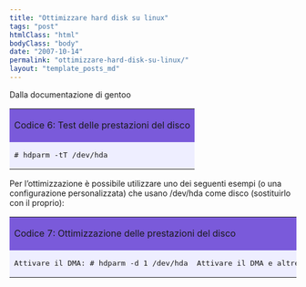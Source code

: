 ```yaml
---
title: "Ottimizzare hard disk su linux"
tags: "post"
htmlClass: "html"
bodyClass: "body"
date: "2007-10-14"
permalink: "ottimizzare-hard-disk-su-linux/"
layout: "template_posts_md"
---
```

<p>Dalla documentazione di gentoo </p>
<table class="ntable" border="0" cellpadding="0" cellspacing="0"  width="100%">
<tbody>
<tr>
<td bgcolor="#7a5ada">
<p class="codetitle">Codice&nbsp;6: Test delle prestazioni del disco</p>
</td>
</tr>
<tr>
<td dir="ltr" align="left" bgcolor="#eeeeff">
<pre># <span class="code-input">hdparm -tT /dev/hda</span>       </pre>
</td>
</tr>
</tbody>
</table>
<p> Per l&#8217;ottimizzazione &egrave; possibile utilizzare uno dei seguenti esempi (o una configurazione personalizzata) che usano <span class="path" dir="ltr">/dev/hda</span> come disco (sostituirlo con il proprio): </p>
<p> <a name="doc_chap_pre7"></a> </p>
<table class="ntable" border="0" cellpadding="0" cellspacing="0"  width="100%">
<tbody>
<tr>
<td bgcolor="#7a5ada">
<p class="codetitle">Codice&nbsp;7: Ottimizzazione delle prestazioni del disco</p>
</td>
</tr>
<tr>
<td dir="ltr" align="left" bgcolor="#eeeeff">
<pre><span class="code-comment">Attivare il DMA:</span> # <span class="code-input">hdparm -d 1 /dev/hda</span>  <span class="code-comment">Attivare il DMA e altre opzioni sicure di ottimizzazione:</span> # <span class="code-input">hdparm -d 1 -A 1 -m 16 -u 1 -a 64 /dev/hda</span>       </pre>
</td>
</tr>
</tbody>
</table>
